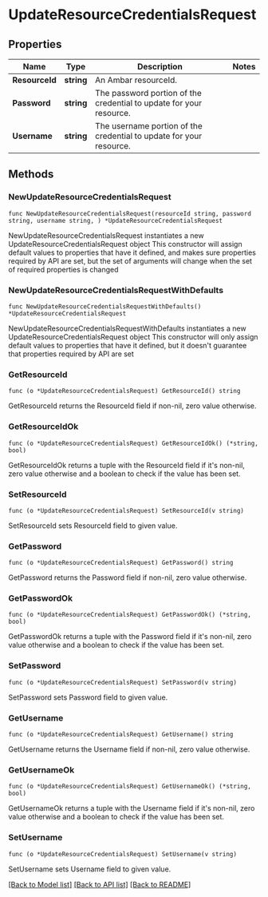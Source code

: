 # UpdateResourceCredentialsRequest

## Properties

Name | Type | Description | Notes
------------ | ------------- | ------------- | -------------
**ResourceId** | **string** | An Ambar resourceId. | 
**Password** | **string** | The password portion of the credential to update for your resource. | 
**Username** | **string** | The username portion of the credential to update for your resource. | 

## Methods

### NewUpdateResourceCredentialsRequest

`func NewUpdateResourceCredentialsRequest(resourceId string, password string, username string, ) *UpdateResourceCredentialsRequest`

NewUpdateResourceCredentialsRequest instantiates a new UpdateResourceCredentialsRequest object
This constructor will assign default values to properties that have it defined,
and makes sure properties required by API are set, but the set of arguments
will change when the set of required properties is changed

### NewUpdateResourceCredentialsRequestWithDefaults

`func NewUpdateResourceCredentialsRequestWithDefaults() *UpdateResourceCredentialsRequest`

NewUpdateResourceCredentialsRequestWithDefaults instantiates a new UpdateResourceCredentialsRequest object
This constructor will only assign default values to properties that have it defined,
but it doesn't guarantee that properties required by API are set

### GetResourceId

`func (o *UpdateResourceCredentialsRequest) GetResourceId() string`

GetResourceId returns the ResourceId field if non-nil, zero value otherwise.

### GetResourceIdOk

`func (o *UpdateResourceCredentialsRequest) GetResourceIdOk() (*string, bool)`

GetResourceIdOk returns a tuple with the ResourceId field if it's non-nil, zero value otherwise
and a boolean to check if the value has been set.

### SetResourceId

`func (o *UpdateResourceCredentialsRequest) SetResourceId(v string)`

SetResourceId sets ResourceId field to given value.


### GetPassword

`func (o *UpdateResourceCredentialsRequest) GetPassword() string`

GetPassword returns the Password field if non-nil, zero value otherwise.

### GetPasswordOk

`func (o *UpdateResourceCredentialsRequest) GetPasswordOk() (*string, bool)`

GetPasswordOk returns a tuple with the Password field if it's non-nil, zero value otherwise
and a boolean to check if the value has been set.

### SetPassword

`func (o *UpdateResourceCredentialsRequest) SetPassword(v string)`

SetPassword sets Password field to given value.


### GetUsername

`func (o *UpdateResourceCredentialsRequest) GetUsername() string`

GetUsername returns the Username field if non-nil, zero value otherwise.

### GetUsernameOk

`func (o *UpdateResourceCredentialsRequest) GetUsernameOk() (*string, bool)`

GetUsernameOk returns a tuple with the Username field if it's non-nil, zero value otherwise
and a boolean to check if the value has been set.

### SetUsername

`func (o *UpdateResourceCredentialsRequest) SetUsername(v string)`

SetUsername sets Username field to given value.



[[Back to Model list]](../README.md#documentation-for-models) [[Back to API list]](../README.md#documentation-for-api-endpoints) [[Back to README]](../README.md)


